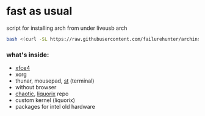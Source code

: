 # fast as usual
script for installing arch from under liveusb arch
```bash
bash <(curl -SL https://raw.githubusercontent.com/failurehunter/archinstall/refs/heads/main/installarch.sh)
```
### what's inside:
 - [xfce4](https://www.xfce.org)
 - xorg
 - thunar, mousepad, [st](https://st.suckless.org) (terminal)
 - without browser
 - [chaotic](https://aur.chaotic.cx), [liquorix](https://liquorix.net) repo
 - custom kernel (liquorix)
 - packages for intel old hardware
